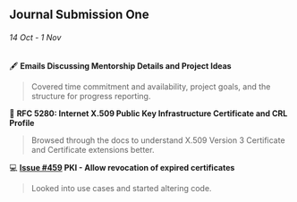 ## Journal Submission One 

###### 14 Oct - 1 Nov
 
🖋️ **Emails Discussing Mentorship Details and Project Ideas**  
> Covered time commitment and availability, project goals, and the structure for progress reporting.

📖 **RFC 5280: Internet X.509 Public Key Infrastructure Certificate and CRL Profile**  
> Browsed through the docs to understand X.509 Version 3 Certificate and Certificate extensions better.  

💻 **[Issue #459](https://github.com/openbao/openbao/issues/459) PKI - Allow revocation of expired certificates**  
> Looked into use cases and started altering code.
   
